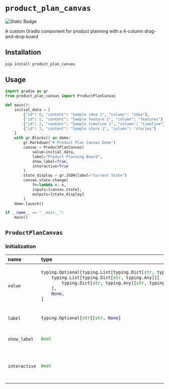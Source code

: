 
# `product_plan_canvas`
<img alt="Static Badge" src="https://img.shields.io/badge/version%20-%200.1.0%20-%20orange">  

A custom Gradio component for product planning with a 4-column drag-and-drop board

## Installation

```bash
pip install product_plan_canvas
```

## Usage

```python
import gradio as gr
from product_plan_canvas import ProductPlanCanvas

def main():
    initial_data = [
        {"id": 0, "content": "Sample idea 1", "column": "idea"},
        {"id": 1, "content": "Sample feature 1", "column": "features"},
        {"id": 2, "content": "Sample timeline 1", "column": "timeline"},
        {"id": 3, "content": "Sample story 1", "column": "stories"}
    ]
    with gr.Blocks() as demo:
        gr.Markdown("# Product Plan Canvas Demo")
        canvas = ProductPlanCanvas(
            value=initial_data,
            label="Product Planning Board",
            show_label=True,
            interactive=True
        )
        state_display = gr.JSON(label="Current State")
        canvas.state.change(
            fn=lambda x: x,
            inputs=[canvas.state],
            outputs=[state_display]
        )
    demo.launch()

if __name__ == "__main__":
    main() 
```

## `ProductPlanCanvas`

### Initialization

<table>
<thead>
<tr>
<th align="left">name</th>
<th align="left" style="width: 25%;">type</th>
<th align="left">default</th>
<th align="left">description</th>
</tr>
</thead>
<tbody>
<tr>
<td align="left"><code>value</code></td>
<td align="left" style="width: 25%;">

```python
typing.Optional[typing.List[typing.Dict[str, typing.Any]]][
    typing.List[typing.Dict[str, typing.Any]][
        typing.Dict[str, typing.Any][str, typing.Any]
    ],
    None,
]
```

</td>
<td align="left"><code>None</code></td>
<td align="left">Initial state of the board</td>
</tr>

<tr>
<td align="left"><code>label</code></td>
<td align="left" style="width: 25%;">

```python
typing.Optional[str][str, None]
```

</td>
<td align="left"><code>None</code></td>
<td align="left">Label for the component</td>
</tr>

<tr>
<td align="left"><code>show_label</code></td>
<td align="left" style="width: 25%;">

```python
bool
```

</td>
<td align="left"><code>True</code></td>
<td align="left">Whether to show the label</td>
</tr>

<tr>
<td align="left"><code>interactive</code></td>
<td align="left" style="width: 25%;">

```python
bool
```

</td>
<td align="left"><code>True</code></td>
<td align="left">Whether the component is interactive</td>
</tr>
</tbody></table>




